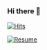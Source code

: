 ### Hi there 👋

[![Hits](https://hits.seeyoufarm.com/api/count/incr/badge.svg?url=https%3A%2F%2Fgithub.com%2Fkodaewon%2Fhit-counter&count_bg=%2379C83D&title_bg=%23555555&icon=swift.svg&icon_color=%2300B4FF&title=hits&edge_flat=false)](https://hits.seeyoufarm.com)

[![Resume](https://img.shields.io/badge/-Resume-brightgreen&link=https://github.com/kodaewon/resume)](https://github.com/kodaewon/resume)

<!--
**kodaewon/kodaewon** is a ✨ _special_ ✨ repository because its `README.md` (this file) appears on your GitHub profile.

Here are some ideas to get you started:

- 🔭 I’m currently working on ...
- 🌱 I’m currently learning ...
- 👯 I’m looking to collaborate on ...
- 🤔 I’m looking for help with ...
- 💬 Ask me about ...
- 📫 How to reach me: ...
- 😄 Pronouns: ...
- ⚡ Fun fact: ...
-->

